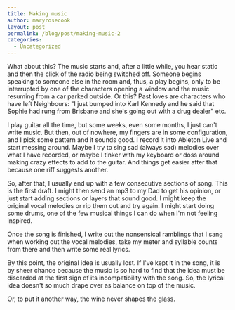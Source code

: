 ```yaml
---
title: Making music
author: maryrosecook
layout: post
permalink: /blog/post/making-music-2
categories:
  - Uncategorized
---
```

What about this? The music starts and, after a little while, you hear static and then the click of the radio being switched off. Someone begins speaking to someone else in the room and, thus, a play begins, only to be interrupted by one of the characters opening a window and the music resuming from a car parked outside. Or this? Past loves are characters who have left Neighbours: "I just bumped into Karl Kennedy and he said that Sophie had rung from Brisbane and she's going out with a drug dealer" etc. 

I play guitar all the time, but some weeks, even some months, I just can't write music. But then, out of nowhere, my fingers are in some configuration, and I pick some pattern and it sounds good. I record it into Ableton Live and start messing around. Maybe I try to sing sad (always sad) melodies over what I have recorded, or maybe I tinker with my keyboard or doss around making crazy effects to add to the guitar. And things get easier after that because one riff suggests another.

So, after that, I usually end up with a few consecutive sections of song. This is the first draft. I might then send an mp3 to my Dad to get his opinion, or just start adding sections or layers that sound good. I might keep the original vocal melodies or rip them out and try again. I might start doing some drums, one of the few musical things I can do when I'm not feeling inspired.

Once the song is finished, I write out the nonsensical ramblings that I sang when working out the vocal melodies, take my meter and syllable counts from there and then write some real lyrics. 

By this point, the original idea is usually lost. If I've kept it in the song, it is by sheer chance because the music is so hard to find that the idea must be discarded at the first sign of its incompatibility with the song. So, the lyrical idea doesn't so much drape over as balance on top of the music.

Or, to put it another way, the wine never shapes the glass.